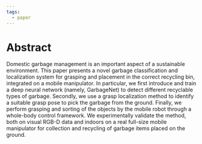 ```yaml
---
tags:
  - paper
---
```

# Abstract
Domestic garbage management is an important aspect of a sustainable environment. This paper presents a novel garbage classification and localization system for grasping and placement in the correct recycling bin, integrated on a mobile manipulator. In particular, we first introduce and train a deep neural network (namely, GarbageNet) to detect different recyclable types of garbage. Secondly, we use a grasp localization method to identify a suitable grasp pose to pick the garbage from the ground. Finally, we perform grasping and sorting of the objects by the mobile robot through a whole-body control framework. We experimentally validate the method, both on visual RGB-D data and indoors on a real full-size mobile manipulator for collection and recycling of garbage items placed on the ground.